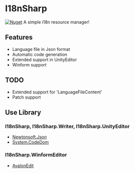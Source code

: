 # I18nSharp
[![Nuget](https://img.shields.io/nuget/v/I18nSharp.svg)](https://www.nuget.org/packages/I18nSharp/)
A simple i18n resource manager!

## Features
- Language file in Json format
- Automatic code generation
- Extended support in UnityEditor
- Winform support

## TODO
- Extended support for 'LanguageFileContent'
- Patch support

## Use Library

### I18nSharp, I18nSharp.Writer, I18nSharp.UnityEditor
- [Newtonsoft.Json](https://www.newtonsoft.com/json)
- [System.CodeDom](https://dotnet.microsoft.com/)

### I18nSharp.WinformEditor
- [AvalonEdit](http://avalonedit.net/)
